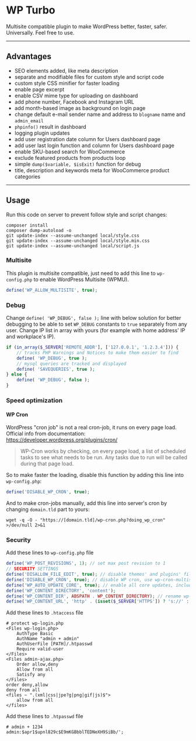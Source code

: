 # WP Turbo

Multisite compatible plugin to make WordPress better, faster, safer. Universally. Feel free to use.

---

## Advantages

- SEO elements added, like meta description
- separate and modifiable files for custom style and script code
- custom style CSS minifier for faster loading
- enable page excerpt
- enable CSV mime type for uploading on dashboard
- add phone number, Facebook and Instagram URL
- add month-based image as background on login page
- change default e-mail sender name and address to `blogname` name and `admin_email`
- `phpinfo()` result in dashboard
- logging plugin updates
- add user registration date column for Users dashboard page
- add user last login function and column for Users dashboard page
- enable SKU-based search for WooCommerce
- exclude featured products from products loop
- simple `dump($variable, $isExit)` function for debug
- title, description and keywords meta for WooCommerce product categories

---

## Usage

Run this code on server to prevent follow style and script changes:

```shell
composer install
composer dump-autoload -o
git update-index --assume-unchanged local/style.css
git update-index --assume-unchanged local/style.min.css
git update-index --assume-unchanged local/script.js
```

### Multisite

This plugin is multisite compatible, just need to add this line to `wp-config.php` to enable WordPress Multisite (WPMU).

```php
define('WP_ALLOW_MULTISITE', true);
```

### Debug

Change `define( 'WP_DEBUG', false );` line with below solution for better debugging to be able to set `WP_DEBUG` constants to `true` separately from any user. Change IP list in array with yours (for example with home address' IP and workplace's IP).

```php
if (in_array($_SERVER['REMOTE_ADDR'], ['127.0.0.1', '1.2.3.4'])) {
    // tracks PHP Warnings and Notices to make them easier to find
    define( 'WP_DEBUG', true );
    // mysql queries are tracked and displayed
    define( 'SAVEQUERIES', true );
} else {
    define( 'WP_DEBUG', false );
}
```

### Speed optimization

#### WP Cron

WordPress "cron job" is not a real cron-job, it runs on every page load. Official info from documentation: https://developer.wordpress.org/plugins/cron/

> WP-Cron works by checking, on every page load, a list of scheduled tasks to see what needs to be run. Any tasks due to run will be called during that page load.

So to make faster the loading, disable this function by adding this line into `wp-config.php`:

```php
define('DISABLE_WP_CRON', true);
```

And to make cron-jobs manually, add this line into server's cron by changing `domain.tld` part to yours:

```shell
wget -q -O - "https://[domain.tld]/wp-cron.php?doing_wp_cron" >/dev/null 2>&1
```

### Security

Add these lines to `wp-config.php` file

```php
define('WP_POST_REVISIONS', 1); // set max post revision to 1
// SECURITY SETTINGS
define('DISALLOW_FILE_EDIT', true); // disable themes' and plugins' file editor
define('DISABLE_WP_CRON', true); // disable WP cron, use wp-cron-multisite.php instead
define('WP_AUTO_UPDATE_CORE', true); // enable all core updates, including minor and major
define('WP_CONTENT_DIRECTORY', 'content');
define('WP_CONTENT_DIR', ABSPATH . WP_CONTENT_DIRECTORY); // rename wp-content folder and redefine wp-content path
define('WP_CONTENT_URL', 'http' . (isset($_SERVER['HTTPS']) ? 's://' : '://') . $_SERVER['HTTP_HOST'] .'/' . WP_CONTENT_DIRECTORY);
```

Add these lines to `.htaccess` file

```
# protect wp-login.php
<Files wp-login.php>
	AuthType Basic
	AuthName "admin + admin"
	AuthUserFile [PATH]/.htpasswd
	Require valid-user
</Files>
<Files admin-ajax.php>
    Order allow,deny
    Allow from all
    Satisfy any
</Files>
order deny,allow
deny from all
<files ~ ".(xml|css|jpe?g|png|gif|js)$">
    allow from all
</files>
```

Add these lines to `.htpasswd` file

```
# admin + 1234
admin:$apr1$upnl829c$E9mKGBbblTEDNeXH9SiBb/';
```
